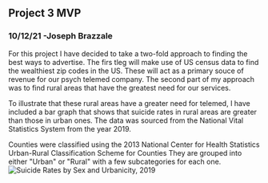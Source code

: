 ## Project 3 MVP 
### 10/12/21 -Joseph Brazzale 

For this project I have decided to take a two-fold approach to finding the best ways to advertise. The firs tleg will make use of US census 
data to find the wealthiest zip codes in the US. These will act as a primary souce of revenue for our psych telemed company. The second part of 
my approach was to find rural areas that have the greatest need for our services. 

To illustrate that these rural areas have a greater need for telemed, I have included a bar graph that shows that suicide rates in rural areas 
are greater than those in urban ones. The data was sourced from the National Vital Statistics System from the year 2019. 

Counties were classified using the 2013 National Center for Health Statistics Urban-Rural Classification Scheme for Counties 
They are grouped into either "Urban" or "Rural" with a few subcategories for each one.
![Suicide Rates by Sex and Urbanicity, 2019](https://user-images.githubusercontent.com/79665309/137031083-fe22f60d-45db-486f-89ed-7a21d04d8d63.png)
